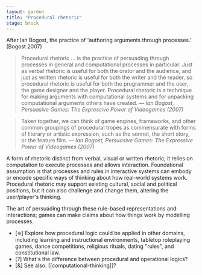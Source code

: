```yaml
---  
layout: garden
title: "Procedural rhetoric"
stage: bruck
---
```


After Ian Bogost, the practice of 'authoring arguments through processes.' (Bogost 2007)

> Procedural rhetoric … is the practice of persuading through processes in general and computational processes in particular. Just as verbal rhetoric is useful for both the orator and the audience, and just as written rhetoric is useful for both the writer and the reader, so procedural rhetoric is useful for both the programmer and the user, the game designer and the player. Procedural rhetoric is a technique for making arguments with computational systems and for unpacking computational arguments others have created.
<cite>— Ian Bogost, _Persuasive Games: The Expressive Power of Videogames_ (2007)</cite>

> Taken together, we can think of game engines, frameworks, and other common groupings of procedural tropes as commensurate with forms of literary or artistic expression, such as the sonnet, the short story, or the feature film. 
<cite>— Ian Bogost, _Persuasive Games: The Expressive Power of Videogames_ (2007)</cite>

A form of rhetoric distinct from verbal, visual or written rhetoric; it relies on computation to execute processes and allows interaction. Foundational assumption is that processes and rules in interactive systems can embody or encode specific ways of thinking about how real-world systems work. Procedural rhetoric may support existing cultural, social and political positions, but it can also challenge and change them, altering the user/player's thinking.

The art of persuading through these rule-based representations and interactions; games can make claims about how things work by modelling processes.

- [⎈] Explore how procedural logic could be applied in other domains, including learning and instructional environments, tabletop roleplaying games, dance competitions, religious rituals, dating "rules", and constitutional law.
- [?] What's the difference between procedural and operational logics?
- [&] See also: [[computational-thinking]]?